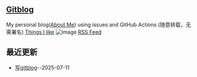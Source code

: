 ## [Gitblog](https://yihong0618.github.io/gitblog/)
My personal blog([About Me](https://github.com/yihong0618/gitblog/issues/282)) using issues and GitHub Actions (随意转载，无需署名)
[Things I like](https://github.com/yihong0618/gitblog/issues/311)
![image](https://github.com/user-attachments/assets/a168bf11-661e-4566-b042-7fc9544de528)
[RSS Feed](https://raw.githubusercontent.com/weifengg/gitblog/master/feed.xml)

## 最近更新
- [写gitblog](https://github.com/weifengg/gitblog/issues/1)--2025-07-11
